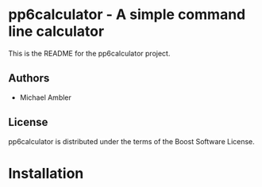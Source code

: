 pp6calculator - A simple command line calculator
================================================
This is the README for the pp6calculator project.

Authors
-------
- Michael Ambler

License
-------
pp6calculator is distributed under the terms of the Boost Software License.

Installation
============